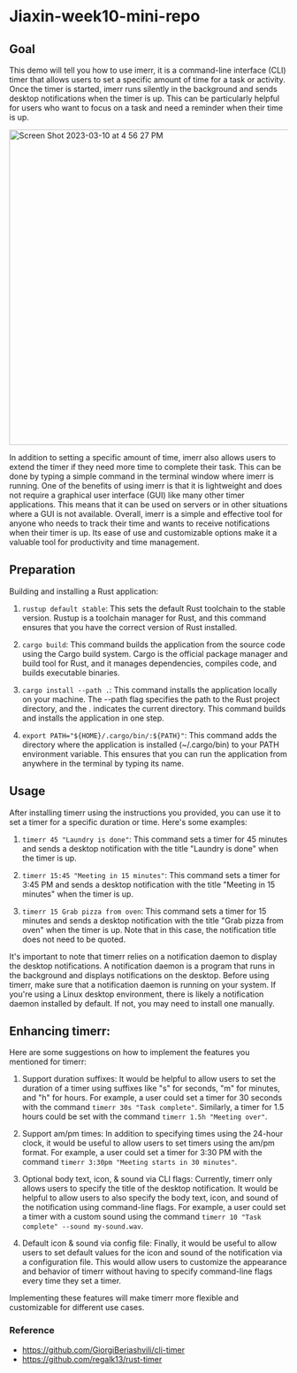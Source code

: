 # Jiaxin-week10-mini-repo

## Goal
This demo will tell you how to use imerr, it is a command-line interface (CLI) timer that allows users to set a specific amount of time for a task or activity. Once the timer is started, imerr runs silently in the background and sends desktop notifications when the timer is up. This can be particularly helpful for users who want to focus on a task and need a reminder when their time is up.

<img width="570" alt="Screen Shot 2023-03-10 at 4 56 27 PM" src="https://user-images.githubusercontent.com/112274822/224435967-55ced4cf-0e13-47fe-87e8-07de56752227.png">

In addition to setting a specific amount of time, imerr also allows users to extend the timer if they need more time to complete their task. This can be done by typing a simple command in the terminal window where imerr is running. One of the benefits of using imerr is that it is lightweight and does not require a graphical user interface (GUI) like many other timer applications. This means that it can be used on servers or in other situations where a GUI is not available. Overall, imerr is a simple and effective tool for anyone who needs to track their time and wants to receive notifications when their timer is up. Its ease of use and customizable options make it a valuable tool for productivity and time management.

## Preparation
Building and installing a Rust application:

1. `rustup default stable`: This sets the default Rust toolchain to the stable version. Rustup is a toolchain manager for Rust, and this command ensures that you have the correct version of Rust installed.

2. `cargo build`: This command builds the application from the source code using the Cargo build system. Cargo is the official package manager and build tool for Rust, and it manages dependencies, compiles code, and builds executable binaries.

3. `cargo install --path .`: This command installs the application locally on your machine. The --path flag specifies the path to the Rust project directory, and the . indicates the current directory. This command builds and installs the application in one step.

4. `export PATH="${HOME}/.cargo/bin/:${PATH}"`: This command adds the directory where the application is installed (~/.cargo/bin) to your PATH environment variable. This ensures that you can run the application from anywhere in the terminal by typing its name.

## Usage
After installing timerr using the instructions you provided, you can use it to set a timer for a specific duration or time. Here's some examples:

1. `timerr 45 "Laundry is done"`: This command sets a timer for 45 minutes and sends a desktop notification with the title "Laundry is done" when the timer is up.

2. `timerr 15:45 "Meeting in 15 minutes"`: This command sets a timer for 3:45 PM and sends a desktop notification with the title "Meeting in 15 minutes" when the timer is up.

3. `timerr 15 Grab pizza from oven`: This command sets a timer for 15 minutes and sends a desktop notification with the title "Grab pizza from oven" when the timer is up. Note that in this case, the notification title does not need to be quoted.

It's important to note that timerr relies on a notification daemon to display the desktop notifications. A notification daemon is a program that runs in the background and displays notifications on the desktop. Before using timerr, make sure that a notification daemon is running on your system. If you're using a Linux desktop environment, there is likely a notification daemon installed by default. If not, you may need to install one manually.

## Enhancing timerr:
Here are some suggestions on how to implement the features you mentioned for timerr:

1. Support duration suffixes: It would be helpful to allow users to set the duration of a timer using suffixes like "s" for seconds, "m" for minutes, and "h" for hours. For example, a user could set a timer for 30 seconds with the command `timerr 30s "Task complete"`. Similarly, a timer for 1.5 hours could be set with the command `timerr 1.5h "Meeting over"`.

2. Support am/pm times: In addition to specifying times using the 24-hour clock, it would be useful to allow users to set timers using the am/pm format. For example, a user could set a timer for 3:30 PM with the command `timerr 3:30pm "Meeting starts in 30 minutes"`.

3. Optional body text, icon, & sound via CLI flags: Currently, timerr only allows users to specify the title of the desktop notification. It would be helpful to allow users to also specify the body text, icon, and sound of the notification using command-line flags. For example, a user could set a timer with a custom sound using the command `timerr 10 "Task complete" --sound my-sound.wav`.

4. Default icon & sound via config file: Finally, it would be useful to allow users to set default values for the icon and sound of the notification via a configuration file. This would allow users to customize the appearance and behavior of timerr without having to specify command-line flags every time they set a timer.

Implementing these features will make timerr more flexible and customizable for different use cases.

### Reference
* https://github.com/GiorgiBeriashvili/cli-timer
* https://github.com/regalk13/rust-timer
